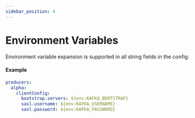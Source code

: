 ```yaml
---
sidebar_position: 4
---
```


# Environment Variables

Environment variable expansion is supported in all string fields in the config.

#### Example

```yaml
producers:
  alpha:
    clientConfig:
      bootstrap.servers: ${env:KAFKA_BOOTSTRAP}
      sasl.username: ${env:KAFKA_USERNAME}
      sasl.password: ${env:KAFKA_PASSWORD}
```
